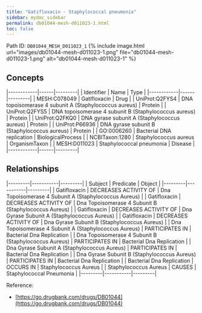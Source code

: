 ```yaml
---
title: "Gatifloxacin - Staphylococcal pneumonia"
sidebar: mydoc_sidebar
permalink: db01044-mesh-d011023-1.html
toc: false 
---
```



Path ID: `DB01044_MESH_D011023_1`
{% include image.html url="images/db01044-mesh-d011023-1.png" file="db01044-mesh-d011023-1.png" alt="db01044-mesh-d011023-1" %}

## Concepts

|------------|------|---------|
| Identifier | Name | Type    |
|------------|------|---------|
| MESH:C078049 | Gatifloxacin | Drug |
| UniProt:Q2FYS4 | DNA topoisomerase 4 subunit A (Staphylococcus aureus) | Protein |
| UniProt:Q2FYS5 | DNA topoisomerase 4 subunit B (Staphylococcus aureus) | Protein |
| UniProt:Q2FKQ0 | DNA gyrase subunit A (Staphylococcus aureus) | Protein |
| UniProt:P66936 | DNA gyrase subunit B (Staphylococcus aureus) | Protein |
| GO:0006260 | Bacterial DNA replication | BiologicalProcess |
| NCBITaxon:1280 | Staphylococcus aureus | OrganismTaxon |
| MESH:D011023 | Staphylococcal pneumonia | Disease |
|------------|------|---------|

## Relationships

|---------|-----------|---------|
| Subject | Predicate | Object  |
|---------|-----------|---------|
| Gatifloxacin | DECREASES ACTIVITY OF | Dna Topoisomerase 4 Subunit A (Staphylococcus Aureus) |
| Gatifloxacin | DECREASES ACTIVITY OF | Dna Topoisomerase 4 Subunit B (Staphylococcus Aureus) |
| Gatifloxacin | DECREASES ACTIVITY OF | Dna Gyrase Subunit A (Staphylococcus Aureus) |
| Gatifloxacin | DECREASES ACTIVITY OF | Dna Gyrase Subunit B (Staphylococcus Aureus) |
| Dna Topoisomerase 4 Subunit A (Staphylococcus Aureus) | PARTICIPATES IN | Bacterial Dna Replication |
| Dna Topoisomerase 4 Subunit B (Staphylococcus Aureus) | PARTICIPATES IN | Bacterial Dna Replication |
| Dna Gyrase Subunit A (Staphylococcus Aureus) | PARTICIPATES IN | Bacterial Dna Replication |
| Dna Gyrase Subunit B (Staphylococcus Aureus) | PARTICIPATES IN | Bacterial Dna Replication |
| Bacterial Dna Replication | OCCURS IN | Staphylococcus Aureus |
| Staphylococcus Aureus | CAUSES | Staphylococcal Pneumonia |
|---------|-----------|---------|

Reference: 
  - [https://go.drugbank.com/drugs/DB01044](https://go.drugbank.com/drugs/DB01044)

